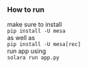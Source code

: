 ### How to run

make sure to install \
```pip install -U mesa```\
as well as \
```pip install -U mesa[rec]```\
run app using \
```solara run app.py```